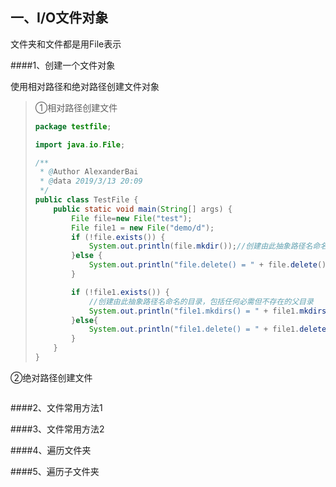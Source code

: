## 一、I/O文件对象

文件夹和文件都是用File表示

####1、创建一个文件对象

使用相对路径和绝对路径创建文件对象

> ①相对路径创建文件
>
> ```java
> package testfile;
> 
> import java.io.File;
> 
> /**
>  * @Author AlexanderBai
>  * @data 2019/3/13 20:09
>  */
> public class TestFile {
>     public static void main(String[] args) {
>         File file=new File("test");
>         File file1 = new File("demo/d");
>         if (!file.exists()) {
>             System.out.println(file.mkdir());//创建由此抽象路径名命名的目录
>         }else {
>             System.out.println("file.delete() = " + file.delete());
>         }
> 
>         if (!file1.exists()) {
>             //创建由此抽象路径名命名的目录，包括任何必需但不存在的父目录
>             System.out.println("file1.mkdirs() = " + file1.mkdirs());
>         }else{
>             System.out.println("file1.delete() = " + file1.delete());
>         }
>     }
> }
> 
> ```
>
> 

②绝对路径创建文件

> ```
> 
> ```
>
> 

####2、文件常用方法1

####3、文件常用方法2

####4、遍历文件夹

####5、遍历子文件夹